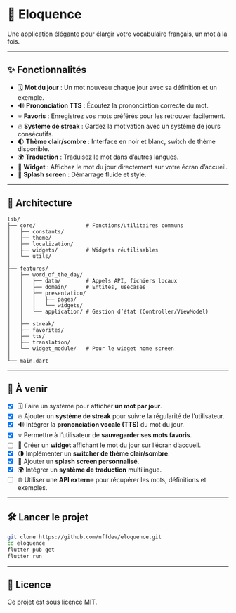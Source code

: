 # 📖 Eloquence

Une application élégante pour élargir votre vocabulaire français, un mot à la fois.

---

## ✨ Fonctionnalités

- 🗓️ **Mot du jour** : Un mot nouveau chaque jour avec sa définition et un exemple.
- 🔊 **Prononciation TTS** : Écoutez la prononciation correcte du mot.
- ⭐ **Favoris** : Enregistrez vos mots préférés pour les retrouver facilement.
- 🔥 **Système de streak** : Gardez la motivation avec un système de jours consécutifs.
- 🌓 **Thème clair/sombre** : Interface en noir et blanc, switch de thème disponible.
- 🌍 **Traduction** : Traduisez le mot dans d’autres langues.
- 📱 **Widget** : Affichez le mot du jour directement sur votre écran d’accueil.
- 🚀 **Splash screen** : Démarrage fluide et stylé.

---

## 🧱 Architecture

```
lib/
├── core/                # Fonctions/utilitaires communs
│   ├── constants/
│   ├── theme/
│   ├── localization/
│   ├── widgets/         # Widgets réutilisables
│   └── utils/
│
├── features/
│   ├── word_of_the_day/
│   │   ├── data/        # Appels API, fichiers locaux
│   │   ├── domain/      # Entités, usecases
│   │   ├── presentation/
│   │   │   ├── pages/
│   │   │   └── widgets/
│   │   └── application/ # Gestion d’état (Controller/ViewModel)
│   │
│   ├── streak/
│   ├── favorites/
│   ├── tts/
│   ├── translation/
│   └── widget_module/   # Pour le widget home screen
│
└── main.dart
```

---

## 🚧 À venir

- [x] 🗓️ Faire un système pour afficher **un mot par jour**.
- [x] 🔥 Ajouter un **système de streak** pour suivre la régularité de l’utilisateur.
- [x] 🔊 Intégrer la **prononciation vocale (TTS)** du mot du jour.
- [x] ⭐ Permettre à l’utilisateur de **sauvegarder ses mots favoris**.
- [ ] 📱 Créer un **widget** affichant le mot du jour sur l’écran d’accueil.
- [x] 🌗 Implémenter un **switcher de thème clair/sombre**.
- [x] 🚀 Ajouter un **splash screen personnalisé**.
- [x] 🌍 Intégrer un **système de traduction** multilingue.
- [ ] 🌐 Utiliser une **API externe** pour récupérer les mots, définitions et exemples.

---

## 🛠️ Lancer le projet

```bash
git clone https://github.com/nffdev/eloquence.git
cd eloquence
flutter pub get
flutter run
```

---

## 📄 Licence

Ce projet est sous licence MIT.